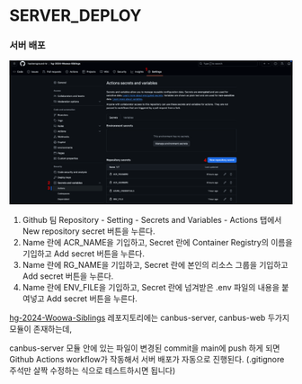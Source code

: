 # SERVER_DEPLOY

### 서버 배포

![아래의 New repository secret을 찾아가는 방법](images/github_actions_secret.png)

1. Github 팀 Repository - Setting - Secrets and Variables - Actions 탭에서 New repository secret 버튼을 누른다.
2. Name 란에 ACR_NAME을 기입하고, Secret 란에 Container Registry의 이름을 기입하고 Add secret 버튼을 누른다.
3. Name 란에 RG_NAME을 기입하고, Secret 란에 본인의 리소스 그룹을 기입하고 Add secret 버튼을 누른다.
4. Name 란에 ENV_FILE을 기입하고, Secret 란에 넘겨받은 .env 파일의 내용을 붙여넣고 Add secret 버튼을 누른다.

[hg-2024-Woowa-Siblings](https://github.com/hackersground-kr/hg-2024-Woowa-Siblings) 레포지토리에는 canbus-server, canbus-web 두가지 모듈이 존재하는데,

canbus-server 모듈 안에 있는 파일이 변경된 commit을 main에 push 하게 되면 Github Actions workflow가 작동해서 서버 배포가 자동으로 진행된다.
(.gitignore 주석만 살짝 수정하는 식으로 테스트하시면 됩니다)
